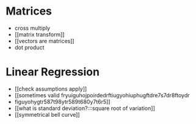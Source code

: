 # Matrices

- cross multiply
- [[matrix transform]]
- [[vectors are matrices]]
- dot product

# Linear Regression

- [[check assumptions apply]]
- [[sometimes valid fryuiguhojpoirdedrftiugyohiuphugftdre7s7dr8ftoydr
- figuyohygtr587t98ytr589t680y7t6r5]]
- [[what is standard deviation?:::square root of variation]]
- [[symmetrical bell curve]]